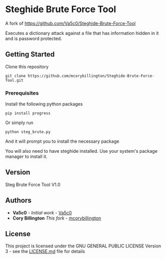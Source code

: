 # Steghide Brute Force Tool

A fork of https://github.com/Va5c0/Steghide-Brute-Force-Tool

Executes a dictionary attack against a file that has information hidden in it and is password protected.

## Getting Started

Clone this repository
```
git clone https://github.com/mcorybillington/Steghide-Brute-Force-Tool.git
```

### Prerequisites

Install the following python packages 
```
pip install progress
```
Or simply run 

```
python steg_brute.py
```
And it will prompt you to install the necessary package

You will also need to have steghide installed. Use your system's package manager to install it.

## Version
Steg Brute Force Tool V1.0

## Authors

* **Va5c0** -           *Initial work* - [Va5c0](https://github.com/Va5c0) 
* **Cory Billington**   *This fork* - [mcorybillington](https://github.com/mcorybillington/)


## License

This project is licensed under the GNU GENERAL PUBLIC LICENSE Version 3 - see the [LICENSE.md](LICENSE.md) file for details


